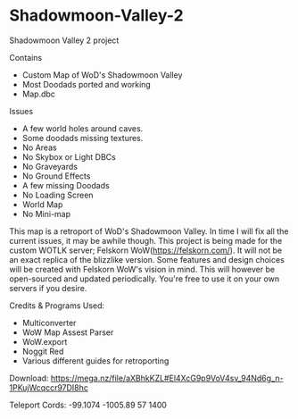 # Shadowmoon-Valley-2
 Shadowmoon Valley 2 project

 Contains
- Custom Map of WoD's Shadowmoon Valley
- Most Doodads ported and working
- Map.dbc

Issues
- A few world holes around caves.
- Some doodads missing textures.
- No Areas
- No Skybox or Light DBCs
- No Graveyards
- No Ground Effects
- A few missing Doodads
- No Loading Screen
- World Map
- No Mini-map

This map is a retroport of WoD's Shadowmoon Valley. In time I will fix all the current issues, it may be awhile though. This project is being made for the custom WOTLK server; Felskorn WoW(https://felskorn.com/). It will not be an exact replica of the blizzlike version. Some features and design choices will be created with Felskorn WoW's vision in mind. This will however be open-sourced and updated periodically. You're free to use it on your own servers if you desire.

Credits & Programs Used:
- Multiconverter
- WoW Map Assest Parser
- WoW.export
- Noggit Red
- Various different guides for retroporting

Download: https://mega.nz/file/aXBhkKZL#El4XcG9p9VoV4sv_94Nd6g_n-1PKujWcqccr97DI8hc

Teleport Cords: -99.1074 -1005.89 57 1400
